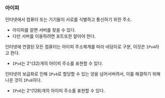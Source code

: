 ### 아이피

인터넷에서 컴퓨터 또는 기기들이 서로를 식별하고 통신하기 위한 주소.
- 아이피를 알면 서버를 찾을 수 있다.
- 다만 서버를 이용하려면 포트또한 알아야 한다.

인터넷에 연결된 모든 컴퓨터는 아이피 주소체계를 따라 네덩이로 구분, 이것은 `IPv4`라고 한다.
- `IPv4`는 2^(32)개의 아이피 주소를 표현할 수 있다.

인터넷의 보급화로 인해 `IPv4`로 할당할 수 있는 양을 넘어서버려서, 이를 해결하기 위해 나온 것이 `IPv6`이다.
- `IPv6`는 2^(128)개의 아이피 주소를 표현할 수 있다.